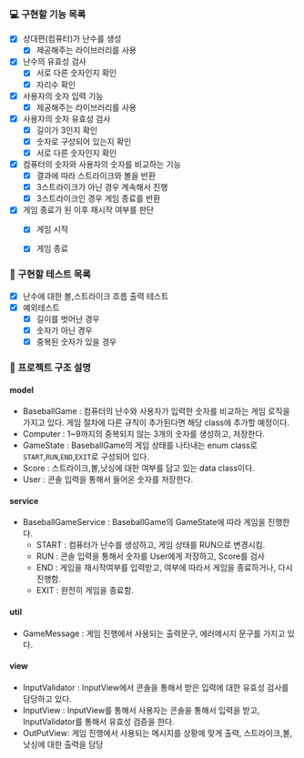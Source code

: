### 💻 구현할 기능 목록

- [x] 상대편(컴퓨터)가 난수를 생성
  - [x] 제공해주는 라이브러리를 사용
- [x] 난수의 유효성 검사
  - [x] 서로 다른 숫자인지 확인
  - [x] 자리수 확인
- [x] 사용자의 숫자 입력 기능
  - [x] 제공해주는 라이브러리를 사용
- [x] 사용자의 숫자 유효성 검사
  - [x] 길이가 3인지 확인
  - [x] 숫자로 구성되어 있는지 확인
  - [x] 서로 다른 숫자인지 확인
- [x] 컴퓨터의 숫자와 사용자의 숫자를 비교하는 기능
  - [x] 결과에 따라 스트라이크와 볼을 반환
  - [x] 3스트라이크가 아닌 경우 계속해서 진행
  - [x] 3스트라이크인 경우 게임 종료를 반환
- [x] 게임 종료가 된 이후 재시작 여부를 판단
  - [x] 게임 시작
  - [x] 게임 종료


### 🤖 구현할 테스트 목록
- [x] 난수에 대한 볼,스트라이크 흐름 출력 테스트
- [x] 예외테스트
  - [x] 길이를 벗어난 경우
  - [x] 숫자가 아닌 경우
  - [x] 중복된 숫자가 있을 경우

### 📝 프로젝트 구조 설명

#### model
- BaseballGame : 컴퓨터의 난수와 사용자가 입력한 숫자를 비교하는 게임 로직을 가지고 있다. 게임 절차에 다른 규칙이 추가된다면 해당 class에 추가할 예정이다.
- Computer : 1~9까지의 중복되지 않는 3개의 숫자를 생성하고, 저장한다. 
- GameState : BaseballGame의 게임 상태를 나타내는 enum class로 `START`,`RUN`,`END`,`EXIT`로 구성되어 있다.
- Score : 스트라이크,볼,낫싱에 대한 여부를 담고 있는 data class이다.
- User : 콘솔 입력을 통해서 들어온 숫자를 저장한다. 

#### service 
- BaseballGameService : BaseballGame의 GameState에 따라 게임을 진행한다.
  - START : 컴퓨터가 난수를 생성하고, 게임 상태를 RUN으로 변경시킴.
  - RUN :  콘솔 입력을 통해서 숫자를 User에게 저장하고, Score를 검사
  - END :  게임을 재시작여부를 입력받고, 여부에 따라서 게임을 종료하거나, 다시 진행함.
  - EXIT : 완전히 게임을 종료함.

#### util
- GameMessage : 게임 진행에서 사용되는 출력문구, 에러메시지 문구를 가지고 있다.

#### view
- InputValidator : InputView에서 콘솔을 통해서 받은 입력에 대한 유효성 검사를 담당하고 있다.
- InputView : InputView를 통해서 사용자는 콘솔을 통해서 입력을 받고, InputValidator를 통해서 유효성 검증을 한다.
- OutPutView: 게임 진행에서 사용되는 메시지를 상황에 맞게 출력, 스트라이크,볼,낫싱에 대한 출력을 담당

